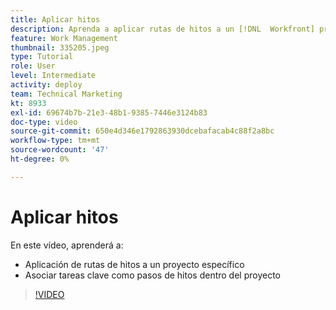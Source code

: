 ```yaml
---
title: Aplicar hitos
description: Aprenda a aplicar rutas de hitos a un [!DNL  Workfront] proyectar y asociar tareas clave como pasos de hito dentro del proyecto.
feature: Work Management
thumbnail: 335205.jpeg
type: Tutorial
role: User
level: Intermediate
activity: deploy
team: Technical Marketing
kt: 8933
exl-id: 69674b7b-21e3-48b1-9385-7446e3124b83
doc-type: video
source-git-commit: 650e4d346e1792863930dcebafacab4c88f2a8bc
workflow-type: tm+mt
source-wordcount: '47'
ht-degree: 0%

---
```


# Aplicar hitos

En este vídeo, aprenderá a:

* Aplicación de rutas de hitos a un proyecto específico
* Asociar tareas clave como pasos de hitos dentro del proyecto

>[!VIDEO](https://video.tv.adobe.com/v/335205/?quality=12&learn=on)
